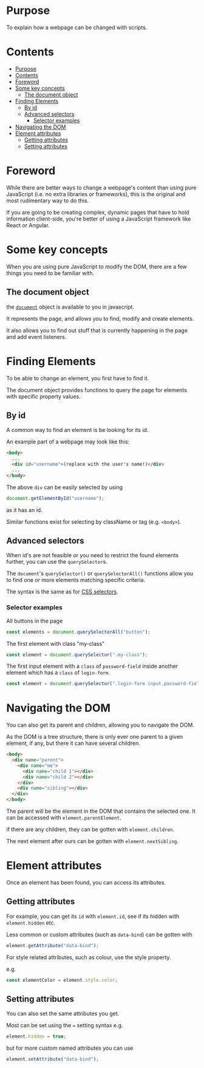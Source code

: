 # Purpose

To explain how a webpage can be changed with scripts.

# Contents

- [Purpose](#purpose)
- [Contents](#contents)
- [Foreword](#foreword)
- [Some key concepts](#some-key-concepts)
  - [The document object](#the-document-object)
- [Finding Elements](#finding-elements)
  - [By id](#by-id)
  - [Advanced selectors](#advanced-selectors)
    - [Selector examples](#selector-examples)
- [Navigating the DOM](#navigating-the-dom)
- [Element attributes](#element-attributes)
  - [Getting attributes](#getting-attributes)
  - [Setting attributes](#setting-attributes)

# Foreword

While there are better ways to change a webpage's content than using pure JavaScript (i.e. no extra libraries or frameworks), this is the original and most rudimentary way to do this.

If you are going to be creating complex, dynamic pages that have to hold information client-side, you're better of using a JavaScript framework like React or Angular.

# Some key concepts

When you are using pure JavaScript to modify the DOM, there are a few things you need to be familiar with.

## The document object

the [`document`](https://developer.mozilla.org/en-US/docs/Web/API/Document) object is available to you in javascript.

It represents the page, and allows you to find, modify and create elements.

It also allows you to find out stuff that is currently happening in the page and add event listeners.

# Finding Elements

To be able to change an element, you first have to find it.

The document object provides functions to query the page for elements with specific property values.

## By id

A common way to find an element is be looking for its id.

An example part of a webpage may look like this:

```html
<body>
  ...
  <div id="username">(replace with the user's name!)</div>
  ...
</body>
```

The above `div` can be easily selected by using

```js
document.getElementById("username");
```

as it has an id.

Similar functions exist for selecting by className or tag (e.g. `<body>`).

## Advanced selectors

When id's are not feasible or you need to restrict the found elements further, you can use the `querySelector`s.

The `document`'s `querySelector()` or `querySelectorAll()` functions allow you to find one or more elements matching specific criteria.

The syntax is the same as for [CSS selectors](https://developer.mozilla.org/en-US/docs/Web/CSS/CSS_Selectors).

### Selector examples

All buttons in the page

```js
const elements = document.querySelectorAll("button");
```

The first element with class "my-class"

```js
const element = document.querySelector(".my-class");
```

The first input element with a `class` of `password-field` inside another element which has a `class` of `login-form`.

```js
const element = document.querySelector(".login-form input.password-field");
```

# Navigating the DOM

You can also get its parent and children, allowing you to navigate the DOM.

As the DOM is a tree structure, there is only ever one parent to a given element, if any, but there it can have several children.

```html
<body>
  <div name="parent">
    <div name="me">
      <div name="child 1"></div>
      <div name="child 2"></div>
    </div>
    <div name="sibling"></div>
  </div>
</body>
```

The parent will be the element in the DOM that contains the selected one. It can be accessed with `element.parentElement`.

if there are any children, they can be gotten with `element.children`.

The next element after ours can be gotten with `element.nextSibling`.

# Element attributes

Once an element has been found, you can access its attributes.

## Getting attributes

For example, you can get its `id` with `element.id`, see if its hidden with `element.hidden` etc.

Less common or custom attributes (such as `data-bind`) can be gotten with

```js
element.getAttribute("data-bind");
```

For style related attributes, such as colour, use the style property.

e.g.

```js
const elementColor = element.style.color;
```

## Setting attributes

You can also set the same attributes you get.

Most can be set using the `=` setting syntax e.g.

```js
element.hidden = true;
```

but for more custom named attributes you can use

```js
element.setAttribute("data-bind");
```
